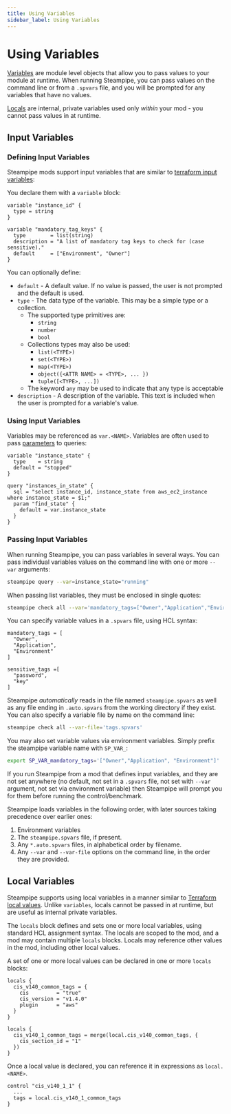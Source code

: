 ```yaml
---
title: Using Variables
sidebar_label: Using Variables
---
```


# Using Variables

[Variables](reference/mod-resources/variable) are module level objects that allow you to pass values to your module at runtime.  When running Steampipe, you can pass values on the command line or from a `.spvars` file, and you will be prompted for any variables that have no values.

[Locals](reference/mod-resources/locals) are internal, private variables used only *within* your mod - you cannot pass values in at runtime.

##  Input Variables

### Defining Input Variables
Steampipe mods support input variables that are similar to [terraform input variables](https://www.terraform.io/docs/language/values/variables.html):

You declare them with a `variable` block:
```hcl
variable "instance_id" {
  type = string
}

variable "mandatory_tag_keys" {
  type        = list(string)
  description = "A list of mandatory tag keys to check for (case sensitive)."
  default     = ["Environment", "Owner"]
}

```


You can optionally define:
- `default` - A default value.  If no value is passed, the user is not prompted and the default is used.
- `type` - The data type of the variable.  This may be a simple type or a collection.
  - The supported type primitives are:
    - `string`
    - `number`
    - `bool`
  - Collections types may also be used:
    - `list(<TYPE>)`
    - `set(<TYPE>)`
    - `map(<TYPE>)`
    - `object({<ATTR NAME> = <TYPE>, ... })`
    - `tuple([<TYPE>, ...])`
  - The keyword `any` may be used to indicate that any type is acceptable 
- `description` - A description of the variable.  This text is included when the user is prompted for a variable's value.

<!--
- `validation` - A block to define custom validation rules.
- `sensitive` - Allows you to suppress showing the variable's value in output.
-->

### Using Input Variables
Variables may be referenced as `var.<NAME>`.  Variables are often used to pass [parameters](mods/param-query) to queries:

```hcl
variable "instance_state" {
  type    = string
  default = "stopped" 
}

query "instances_in_state" {
  sql = "select instance_id, instance_state from aws_ec2_instance where instance_state = $1;" 
  param "find_state" {
    default = var.instance_state
  } 
}
```

### Passing Input Variables
When running Steampipe, you can pass variables in several ways.  You can pass individual variables values on the command line with one or more `--var` arguments:

```bash
steampipe query --var=instance_state="running"
```

When passing list variables, they must be enclosed in single quotes:

```bash
steampipe check all --var='mandatory_tags=["Owner","Application","Environment"]' --var='sensitive_tags=["password","key"]'
```

You can specify variable values in a `.spvars` file, using HCL syntax:
```hcl
mandatory_tags = [
  "Owner",
  "Application", 
  "Environment"
] 

sensitive_tags =[ 
  "password",
  "key"
]
```
Steampipe *automatically* reads in the file named `steampipe.spvars` as well as any file ending in `.auto.spvars` from the working directory if they exist.  You can also specify a variable file by name on the command line:
```bash
steampipe check all --var-file='tags.spvars'
```

You may also set variable values via environment variables.  Simply prefix the steampipe variable name with `SP_VAR_`:

```bash
export SP_VAR_mandatory_tags='["Owner","Application", "Environment"]' 
```

If you run Steampipe from a mod that defines input variables, and they are not set anywhere (no default, not set in a `.spvars` file, not set with `--var` argument, not set via environment variable) then Steampipe will prompt you for them before running the control/benchmark.

Steampipe loads variables in the following order, with later sources taking precedence over earlier ones:
1. Environment variables
1. The `steampipe.spvars` file, if present.
1. Any `*.auto.spvars` files, in alphabetical order by filename.
1. Any `--var` and `--var-file` options on the command line, in the order they are provided.

##  Local Variables
Steampipe supports using local variables in a manner similar to [Terraform local values](https://www.terraform.io/docs/language/values/locals.html).  Unlike `variables`, locals cannot be passed in at runtime, but are useful as internal private variables.

The `locals` block defines and sets one or more local variables, using standard HCL assignment syntax.  The locals are scoped to the mod, and a mod may contain multiple `locals` blocks.  Locals may reference other values in the mod, including other local values.

A set of one or more local values can be declared in one or more `locals` blocks:
```hcl
locals {
  cis_v140_common_tags = {
    cis         = "true"
    cis_version = "v1.4.0"
    plugin      = "aws"
  }
}

locals {
  cis_v140_1_common_tags = merge(local.cis_v140_common_tags, {
    cis_section_id = "1"
  })
}
```

Once a local value is declared, you can reference it in expressions as `local.<NAME>`.
```hcl
control "cis_v140_1_1" {
  ...
  tags = local.cis_v140_1_common_tags
}
```
